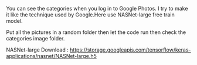 You can see the categories when you log in to Google Photos. I try to make it like the technique used by Google.Here use NASNet-large free train model.

Put all the pictures in a random folder then let the code run then check the categories image folder.

NASNet-large Download : https://storage.googleapis.com/tensorflow/keras-applications/nasnet/NASNet-large.h5
